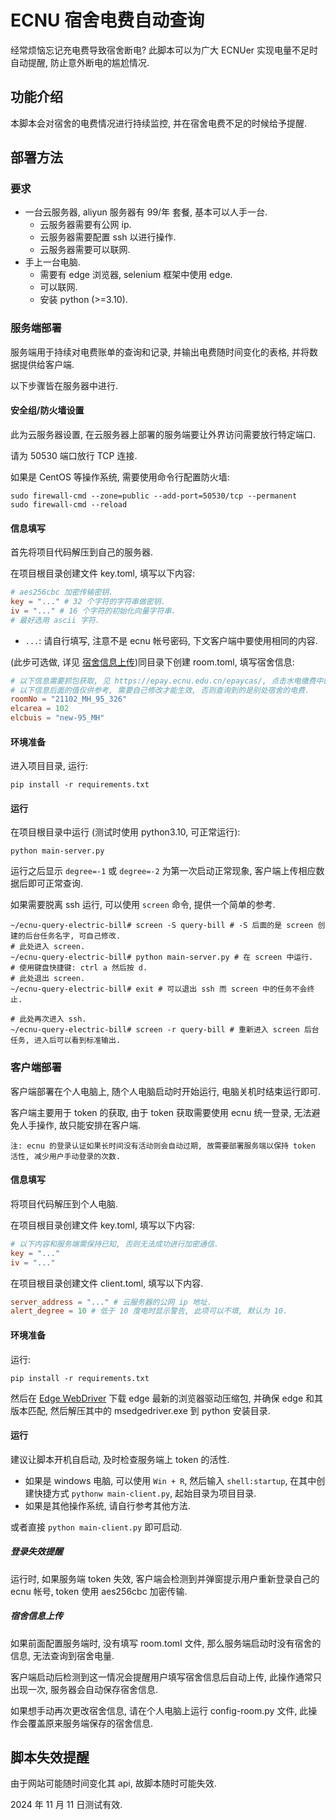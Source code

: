 # ECNU 宿舍电费自动查询

经常烦恼忘记充电费导致宿舍断电?
此脚本可以为广大 ECNUer 实现电量不足时自动提醒, 防止意外断电的尴尬情况.

## 功能介绍

本脚本会对宿舍的电费情况进行持续监控, 并在宿舍电费不足的时候给予提醒.

## 部署方法

### 要求

- 一台云服务器, aliyun 服务器有 99/年 套餐, 基本可以人手一台.
    - 云服务器需要有公网 ip.
    - 云服务器需要配置 ssh 以进行操作.
    - 云服务器需要可以联网.
- 手上一台电脑.
    - 需要有 edge 浏览器, selenium 框架中使用 edge.
    - 可以联网.
    - 安装 python (>=3.10).

### 服务端部署

服务端用于持续对电费账单的查询和记录, 并输出电费随时间变化的表格, 并将数据提供给客户端.

以下步骤皆在服务器中进行.

#### 安全组/防火墙设置

此为云服务器设置, 在云服务器上部署的服务端要让外界访问需要放行特定端口.

请为 50530 端口放行 TCP 连接.

如果是 CentOS 等操作系统, 需要使用命令行配置防火墙:
```shell
sudo firewall-cmd --zone=public --add-port=50530/tcp --permanent
sudo firewall-cmd --reload
```

#### 信息填写

首先将项目代码解压到自己的服务器.

在项目根目录创建文件 key.toml, 填写以下内容:

```toml
# aes256cbc 加密传输密钥.
key = "..." # 32 个字符的字符串做密钥.
iv = "..." # 16 个字符的初始化向量字符串.
# 最好选用 ascii 字符.
```

- `...`: 请自行填写, 注意不是 ecnu 帐号密码, 下文客户端中要使用相同的内容.

(此步可选做, 详见 [宿舍信息上传](#宿舍信息上传))同目录下创建 room.toml, 填写宿舍信息:

```toml
# 以下信息需要抓包获取, 见 https://epay.ecnu.edu.cn/epaycas/, 点击水电缴费中的电费, 暂时不展开说明.
# 以下信息后面的值仅供参考, 需要自己修改才能生效, 否则查询到的是别处宿舍的电费.
roomNo = "21102_MH_95_326"
elcarea = 102
elcbuis = "new-95_MH"
```

#### 环境准备

进入项目目录, 运行:

```shell
pip install -r requirements.txt
```

#### 运行

在项目根目录中运行 (测试时使用 python3.10, 可正常运行):

```shell
python main-server.py
```

运行之后显示 `degree=-1` 或 `degree=-2` 为第一次启动正常现象, 客户端上传相应数据后即可正常查询.

如果需要脱离 ssh 运行, 可以使用 `screen` 命令, 提供一个简单的参考.

```shell
~/ecnu-query-electric-bill# screen -S query-bill # -S 后面的是 screen 创建的后台任务名字, 可自己修改.
# 此处进入 screen.
~/ecnu-query-electric-bill# python main-server.py # 在 screen 中运行.
# 使用键盘快捷键: ctrl a 然后按 d.
# 此处退出 screen.
~/ecnu-query-electric-bill# exit # 可以退出 ssh 而 screen 中的任务不会终止.

# 此处再次进入 ssh.
~/ecnu-query-electric-bill# screen -r query-bill # 重新进入 screen 后台任务, 进入后可以看到标准输出.
```

### 客户端部署

客户端部署在个人电脑上, 随个人电脑启动时开始运行, 电脑关机时结束运行即可.

客户端主要用于 token 的获取, 由于 token 获取需要使用 ecnu 统一登录, 无法避免人手操作, 故只能安排在客户端.

    注: ecnu 的登录认证如果长时间没有活动则会自动过期, 故需要部署服务端以保持 token 活性, 减少用户手动登录的次数.

#### 信息填写

将项目代码解压到个人电脑.

在项目根目录创建文件 key.toml, 填写以下内容:

```toml
# 以下内容和服务端需保持已知, 否则无法成功进行加密通信.
key = "..."
iv = "..."
```

在项目根目录创建文件 client.toml, 填写以下内容.

```toml
server_address = "..." # 云服务器的公网 ip 地址.
alert_degree = 10 # 低于 10 度电时显示警告, 此项可以不填, 默认为 10.
```

#### 环境准备

运行:

```shell
pip install -r requirements.txt
```

然后在 [Edge WebDriver](https://developer.microsoft.com/en-us/microsoft-edge/tools/webdriver/?form=MA13LH#downloads)
下载 edge 最新的浏览器驱动压缩包, 并确保 edge 和其版本匹配, 然后解压其中的 msedgedriver.exe 到
python 安装目录.

#### 运行

建议让脚本开机自启动, 及时检查服务端上 token 的活性.

- 如果是 windows 电脑, 可以使用 `Win + R`, 然后输入 `shell:startup`,
  在其中创建快捷方式 `pythonw main-client.py`, 起始目录为项目目录.
- 如果是其他操作系统, 请自行参考其他方法.

或者直接 `python main-client.py` 即可启动.

##### 登录失效提醒

运行时, 如果服务端 token 失效, 客户端会检测到并弹窗提示用户重新登录自己的 ecnu 帐号,
token 使用 aes256cbc 加密传输.

##### 宿舍信息上传

如果前面配置服务端时, 没有填写 room.toml 文件, 那么服务端启动时没有宿舍的信息, 无法查询到宿舍电量.

客户端启动后检测到这一情况会提醒用户填写宿舍信息后自动上传, 此操作通常只出现一次, 服务器会自动保存宿舍信息.

如果想手动再次更改宿舍信息, 请在个人电脑上运行 config-room.py 文件, 此操作会覆盖原来服务端保存的宿舍信息.

## 脚本失效提醒

由于网站可能随时间变化其 api, 故脚本随时可能失效.

2024 年 11 月 11 日测试有效.
